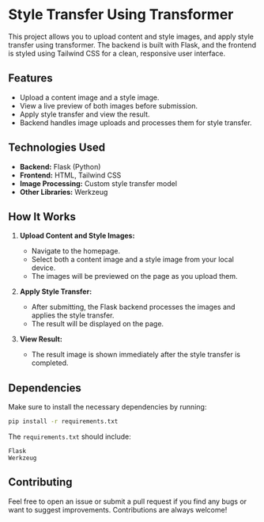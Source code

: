 # Style Transfer Using Transformer

This project allows you to upload content and style images, and apply style transfer using transformer. The backend is built with Flask, and the frontend is styled using Tailwind CSS for a clean, responsive user interface.

## Features

- Upload a content image and a style image.
- View a live preview of both images before submission.
- Apply style transfer and view the result.
- Backend handles image uploads and processes them for style transfer.

## Technologies Used

- **Backend:** Flask (Python)
- **Frontend:** HTML, Tailwind CSS
- **Image Processing:** Custom style transfer model
- **Other Libraries:** Werkzeug

## How It Works

1. **Upload Content and Style Images:**
   - Navigate to the homepage.
   - Select both a content image and a style image from your local device.
   - The images will be previewed on the page as you upload them.

2. **Apply Style Transfer:**
   - After submitting, the Flask backend processes the images and applies the style transfer.
   - The result will be displayed on the page.

3. **View Result:**
   - The result image is shown immediately after the style transfer is completed.

## Dependencies

Make sure to install the necessary dependencies by running:

```bash
pip install -r requirements.txt
```

The `requirements.txt` should include:

```
Flask
Werkzeug
```

## Contributing

Feel free to open an issue or submit a pull request if you find any bugs or want to suggest improvements. Contributions are always welcome!

